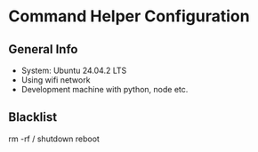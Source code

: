 # Command Helper Configuration

## General Info

- System: Ubuntu 24.04.2 LTS
- Using wifi network
- Development machine with python, node etc.

## Blacklist

rm -rf /
shutdown
reboot
